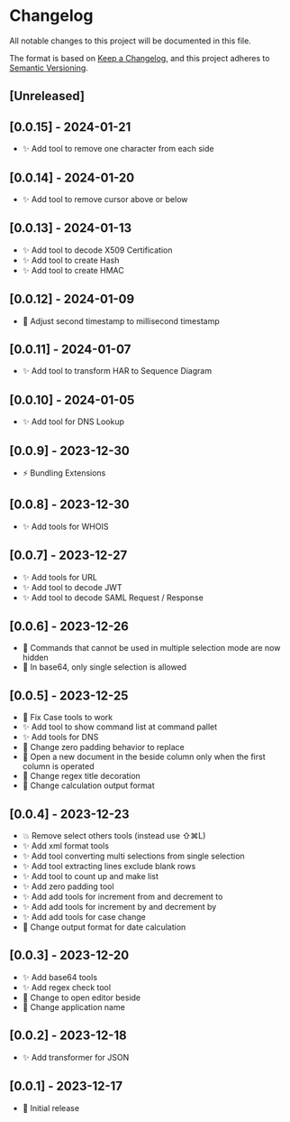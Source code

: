 # Changelog

All notable changes to this project will be documented in this file.

The format is based on [Keep a Changelog](https://keepachangelog.com/en/1.0.0/),
and this project adheres to [Semantic Versioning](https://semver.org/spec/v2.0.0.html).

## [Unreleased]

## [0.0.15] - 2024-01-21

- ✨ Add tool to remove one character from each side

## [0.0.14] - 2024-01-20

- ✨ Add tool to remove cursor above or below

## [0.0.13] - 2024-01-13

- ✨ Add tool to decode X509 Certification
- ✨ Add tool to create Hash
- ✨ Add tool to create HMAC

## [0.0.12] - 2024-01-09

- 🎨 Adjust second timestamp to millisecond timestamp

## [0.0.11] - 2024-01-07

- ✨ Add tool to transform HAR to Sequence Diagram

## [0.0.10] - 2024-01-05

- ✨ Add tool for DNS Lookup

## [0.0.9] - 2023-12-30

- ⚡️ Bundling Extensions

## [0.0.8] - 2023-12-30

- ✨ Add tools for WHOIS

## [0.0.7] - 2023-12-27

- ✨ Add tools for URL
- ✨ Add tool to decode JWT
- ✨ Add tool to decode SAML Request / Response

## [0.0.6] - 2023-12-26

- 💄 Commands that cannot be used in multiple selection mode are now hidden
- 💄 In base64, only single selection is allowed

## [0.0.5] - 2023-12-25

- 🐛 Fix Case tools to work
- ✨ Add tool to show command list at command pallet
- ✨ Add tools for DNS
- 💄 Change zero padding behavior to replace
- 💄 Open a new document in the beside column only when the first column is operated
- 💄 Change regex title decoration
- 💄 Change calculation output format

## [0.0.4] - 2023-12-23

- 💥 Remove select others tools (instead use ⇧⌘L)
- ✨ Add xml format tools
- ✨ Add tool converting multi selections from single selection
- ✨ Add tool extracting lines exclude blank rows
- ✨ Add tool to count up and make list
- ✨ Add zero padding tool
- ✨ Add add tools for increment from and decrement to
- ✨ Add add tools for increment by and decrement by
- ✨ Add add tools for case change
- 🎨 Change output format for date calculation

## [0.0.3] - 2023-12-20

- ✨ Add base64 tools
- ✨ Add regex check tool
- 💄 Change to open editor beside
- 💄 Change application name

## [0.0.2] - 2023-12-18

- ✨ Add transformer for JSON

## [0.0.1] - 2023-12-17

- 🎉 Initial release
